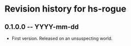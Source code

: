 # Revision history for hs-rogue

## 0.1.0.0 -- YYYY-mm-dd

* First version. Released on an unsuspecting world.
